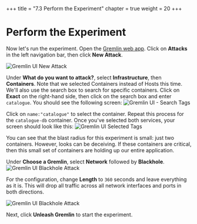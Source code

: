 +++
title = "7.3 Perform the Experiment"
chapter = true
weight = 20
+++

# Perform the Experiment

Now let's run the experiment. Open the [Gremlin web app](https://app.gremlin.com). Click on **Attacks** in the left navigation bar, then click **New Attack**.

![Gremlin UI New Attack](/images/gremlin_ui_create_new__blackhole_attack.png)

Under **What do you want to attack?**, select **Infrastructure**, then **Containers**. Note that we selected Containers instead of Hosts this time. We'll also use the search box to search for specific containers. Click on **Exact** on the right-hand side, then click on the search box and enter `catalogue`. You should see the following screen:
![Gremlin UI - Search Tags ](/images/gremlin_ui_select_container_tags.png)

Click on `name:"catalogue"` to select the container. Repeat this process for the `catalogue-db` container. Once you've selected both services, your screen should look like this:
![Gremlin UI Selected Tags](/images/gremlin_ui_selected_catalogue.png)

You can see that the blast radius for this experiment is small: just two containers. However, looks can be deceiving. If these containers are critical, then this small set of containers are holding up our entire application.

Under **Choose a Gremlin**, select **Network** followed by **Blackhole**. 
![Gremlin UI Blackhole Attack](/images/gremlin_ui_network_blackhole.png) 

For the configuration, change **Length** to `360` seconds and leave everything as it is. This will drop all traffic across all network interfaces and ports in both directions.

![Gremlin UI Blackhole Attack](/images/gremlin_ui_blackhole_attack.png)

Next, click **Unleash Gremlin** to start the experiment.